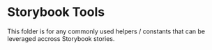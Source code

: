 # Storybook Tools

This folder is for any commonly used helpers / constants that can be leveraged accross Storybook stories. 

